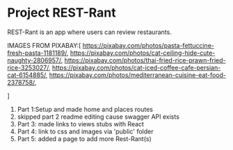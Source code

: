 # Project REST-Rant

REST-Rant is an app where users can review restaurants.

IMAGES FROM PIXABAY:[
    https://pixabay.com/photos/pasta-fettuccine-fresh-pasta-1181189/,
    https://pixabay.com/photos/cat-ceiling-hide-cute-naughty-2806957/,
    https://pixabay.com/photos/thai-fried-rice-prawn-fried-rice-3253027/,
    https://pixabay.com/photos/cat-iced-coffee-cafe-persian-cat-6154885/,
    https://pixabay.com/photos/mediterranean-cuisine-eat-food-2378758/,

]

1. Part 1:Setup and made home and places routes
2. skipped part 2 readme editing cause swagger API exists
3. Part 3: made links to views stubs with React
4. Part 4: link to css and images via 'public' folder
5. Part 5: added a page to add more Rest-Rant(s)
